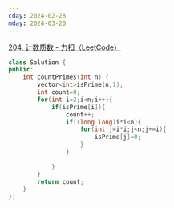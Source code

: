 ```yaml
---
cday: 2024-02-28
mday: 2024-03-20
---
```


[204. 计数质数 - 力扣（LeetCode）](https://leetcode.cn/problems/count-primes/description/)

```cpp
class Solution {
public:
    int countPrimes(int n) {
        vector<int>isPrime(n,1);
        int count=0;
        for(int i=2;i<n;i++){
            if(isPrime[i]){
                count++;
                if((long long)i*i<n){
                    for(int j=i*i;j<n;j+=i){
                        isPrime[j]=0;
                    }
                }
                
            }
        }
        return count;
    }
};
```
